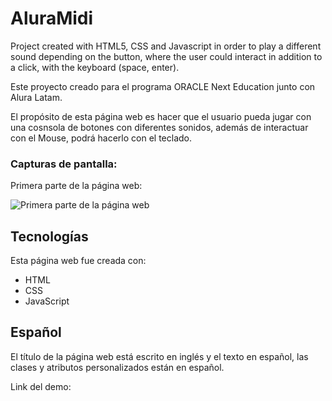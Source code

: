# AluraMidi
Project created with HTML5, CSS and Javascript in order to play a different sound depending on the button, where the user could interact in addition to a click, with the keyboard (space, enter).

Este proyecto creado para el programa ORACLE Next Education junto con Alura Latam.

El propósito de esta página web es hacer que el usuario pueda jugar con una cosnsola de botones con diferentes sonidos, además de interactuar con el Mouse, podrá hacerlo con el teclado.

### Capturas de pantalla:

Primera parte de la página web:

![Primera parte de la página web](images/https://github.com/XimenaRamirezA/AluraMidi/blob/main/images/Captura%20de%20pantalla%202024-06-21%20223009.png) 


## Tecnologías

Esta página web fue creada con:

* HTML
* CSS
* JavaScript 


## Español

El título de la página web está escrito en inglés y el texto en español, las clases y atributos personalizados están en español.

Link del demo: 



